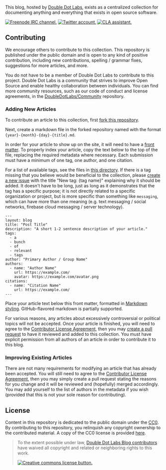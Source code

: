 This blog, hosted by [Double Dot Labs](https://doubledot.dev/blog/), exists as a centralized collection for documenting anything and everything that exists in open source software.

[![Freenode IRC channel.](https://img.shields.io/badge/irc.freenode.net-%23%23doubledotlabs-brightgreen.svg)](https://webchat.freenode.net/?channels=%23%23doubledotlabs&uio=MTY9dHJ1ZSY5PXRydWUmMTE9MjE1e1)
[![Twitter account.](https://img.shields.io/badge/twitter-%40doubledotlabs-blue.svg?color=43b4f9&logo=twitter)](https://twitter.com/doubledotlabs)
[![CLA assistant.](https://cla-assistant.io/readme/badge/DoubleDotLabs/Blog)](https://cla-assistant.io/DoubleDotLabs/Blog)

## Contributing

We encourage others to contribute to this collection. This repository is published under the public domain and is open to any kind of
positive contribution, including new contributions, spelling / grammar fixes, suggestions for more articles, and more.

You do not have to be a member of Double Dot Labs to contribute to this project. Double Dot Labs is a community that strives to
improve Open Source and enable healthy collaboration between individuals. You can find more community resources, such as our code
of conduct and license agreements, in the [DoubleDotLabs/Community](https://github.com/DoubleDotLabs/Community) repository.

### Adding New Articles

To contribute an article to this collection, first [fork this repository](https://github.com/DoubleDotLabs/Blog/fork).

Next, create a markdown file in the forked repository named with the format `{year}-{month}-{day}-{title}.md`.

In order for your article to show up on the site, it will need to have a [front matter](https://jekyllrb.com/docs/front-matter/).
To properly index your article, copy the text below to the top of the file, replacing the required metadata where necessary. Each
submission must have a minimum of one tag, one author, and one citation.

For a list of available tags, see the files in [this directory](https://github.com/DoubleDotLabs/DoubleDotLabs.github.io/tree/master/_tags).
If there is a tag missing that you believe would be beneficial to the collection, please
[create a new issue](https://github.com/DoubleDotLabs/Blog/issues/new) with the title "New tag: {tag name}" explaining why it should be
added. It doesn't have to be long, just as long as it demonstrates that the tag has a specific purpose; it is not directly related to a
specific organization or project, but is more specific than something like `messaging`, which can have more than one meaning (e.g. text
messaging / social networks, firebase cloud messaging / server technology).

```
---
layout: blog
title: "Post Title"
description: "A short 1-2 sentence description of your article."
tags:
  - a
  - bunch
  - of
  - relevant
  - tags
author: "Primary Author / Group Name"
authors:
  - name: "Author Name"
    url: https://example.com/
    avatar: https://example.com/avatar.png
citations:
  - name: "Citation Name"
    url: https://example.com/
---
```

Place your article text below this front matter, formatted in [Markdown styling](https://guides.github.com/features/mastering-markdown/).
GitHub-flavored markdown is partially supported.

For various reasons, any articles about excessively controversial or political topics will not be accepted. Once your article is finished,
you will need to agree to the [Contributor License Agreement](https://cla-assistant.io/DoubleDotLabs/Blog), then you may
[create a pull request](https://help.github.com/en/articles/creating-a-pull-request) to have it reviewed and added to this collection. You
must have explicit permission from all authors of an article in order to contribute it to this blog.

### Improving Existing Articles

There are not many requirements for modifying an article that has already been accepted. You will still need to agree to the
[Contributor License Agreement](https://cla-assistant.io/DoubleDotLabs/Blog), then you may simply create a pull request stating the reasons
for you change and it will be reviewed and (hopefully) merged accordingly. You may add yourself to the list of authors in the metadata if you
wish (provided that this is not your sole reason for contributing).

## License

Content in this repository is dedicated to the public domain under the [CC0](https://creativecommons.org/share-your-work/public-domain/cc0/).
By contributing to this repository, you relinquish any copyright ownership to the contributed material. A copy of the CC0 license is provided
[here](./LICENSE).

> To the extent possible under law, [Double Dot Labs Blog contributors](https://doubledot.dev/blog/authors/) have waived all copyright and related or neighboring rights to this work.
> 
> [![Creative commons license button.](https://licensebuttons.net/p/zero/1.0/88x31.png)](https://creativecommons.org/publicdomain/zero/1.0/)
